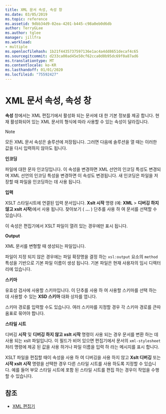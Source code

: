 ```yaml
---
title: XML 문서 속성, 속성 창
ms.date: 03/05/2019
ms.topic: reference
ms.assetid: 9dbb34d9-02ea-4201-b445-c98a0eb0d6db
author: TerryGLee
ms.author: tglee
manager: jillfra
ms.workload:
- multiple
ms.openlocfilehash: 1b21f4435737597136e1ac4a4dd8651decaf4c65
ms.sourcegitcommit: d233ca00ad45e50cf62cca0d0b95dc69f0a87ad6
ms.translationtype: MT
ms.contentlocale: ko-KR
ms.lasthandoff: 01/01/2020
ms.locfileid: "75592427"
---
```

# <a name="xml-document-properties-properties-window"></a>XML 문서 속성, 속성 창

**속성** 창에서는 XML 편집기에서 활성화 되는 문서에 대 한 기본 정보를 제공 합니다. 현재 활성화되어 있는 XML 문서의 형식에 따라 사용할 수 있는 속성이 달라집니다.

> [!NOTE]
> 모든 XML 문서 속성은 솔루션에 저장됩니다. 그러면 다음에 솔루션을 열 때는 이러한 값을 다시 입력하지 않아도 됩니다.

**인코딩**

파일에 대한 문자 인코딩입니다. 이 속성을 변경하면 XML 선언의 인코딩 특성도 변경되며 XML 선언의 인코딩 특성을 변경하면 이 속성도 변경됩니다. 새 인코딩은 파일을 저장할 때 파일을 인코딩하는 데 사용 됩니다.

**입력**

XSLT 스타일시트에 연결된 입력 문서입니다. **Xslt 시작** 명령 (예: **XML** > **디버깅 하지 않고 xslt 시작**)에서 사용 됩니다. 찾아보기 ( **...** ) 단추를 사용 하 여 문서를 선택할 수 있습니다.

이 속성은 편집기에서 XSLT 파일이 열려 있는 경우에만 표시 됩니다.

**Output**

XML 문서를 변형할 때 생성되는 파일입니다.

파일이 지정 되지 않은 경우에는 파일 확장명을 결정 하는 `xsl:output` 요소의 `method` 특성을 기반으로 기본 파일 이름이 생성 됩니다. 기본 파일은 현재 사용자의 임시 디렉터리에 있습니다.

**스키마**

유효성 검사에 사용할 스키마입니다. 이 단추를 사용 하 여 사용할 스키마를 선택 하는 데 사용할 수 있는 **XSD 스키마** 대화 상자를 엽니다.

스키마 경로를 입력할 수도 있습니다. 여러 스키마를 지정할 경우 각 스키마 경로를 큰따옴표로 묶어야 합니다.

**스타일 시트**

디버깅 **시작** 및 **디버깅 하지 않고 xslt 시작** 명령이 사용 되는 경우 문서를 변환 하는 데 사용 되는 xslt 파일입니다. 이 필드가 비어 있으면 편집기에서 문서의 `xml-stylesheet` 처리 명령에 제공 된 값을 사용 하거나 파일 이름을 입력 하 라는 메시지를 표시 합니다.

XSLT 파일을 편집할 때이 속성을 사용 하 여 디버깅을 사용 하지 않고 **Xslt 디버깅** 또는 **시작 xslt 시작** 명령을 선택한 경우 다른 스타일 시트를 사용 하도록 지정할 수 있습니다. 예를 들어 부모 스타일 시트에 포함 된 스타일 시트를 편집 하는 경우이 작업을 수행할 수 있습니다.

## <a name="see-also"></a>참조

- [XML 편집기](../xml-tools/xml-editor.md)
